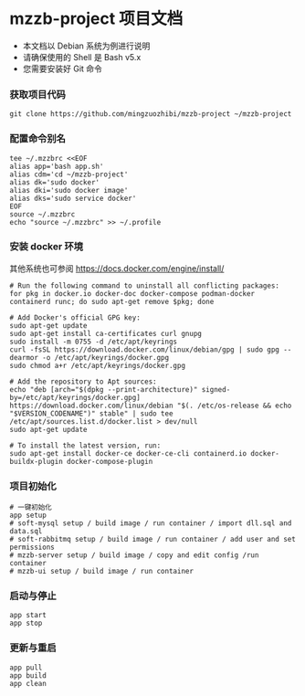 # mzzb-project 项目文档

- 本文档以 Debian 系统为例进行说明
- 请确保使用的 Shell 是 Bash v5.x
- 您需要安装好 Git 命令

### 获取项目代码

```shell
git clone https://github.com/mingzuozhibi/mzzb-project ~/mzzb-project
```

### 配置命令别名

```shell
tee ~/.mzzbrc <<EOF
alias app='bash app.sh'
alias cdm='cd ~/mzzb-project'
alias dk='sudo docker'
alias dki='sudo docker image'
alias dks='sudo service docker'
EOF
source ~/.mzzbrc
echo "source ~/.mzzbrc" >> ~/.profile
```

### 安装 docker 环境

其他系统也可参阅 https://docs.docker.com/engine/install/

```shell
# Run the following command to uninstall all conflicting packages:
for pkg in docker.io docker-doc docker-compose podman-docker containerd runc; do sudo apt-get remove $pkg; done

# Add Docker's official GPG key:
sudo apt-get update
sudo apt-get install ca-certificates curl gnupg
sudo install -m 0755 -d /etc/apt/keyrings
curl -fsSL https://download.docker.com/linux/debian/gpg | sudo gpg --dearmor -o /etc/apt/keyrings/docker.gpg
sudo chmod a+r /etc/apt/keyrings/docker.gpg

# Add the repository to Apt sources:
echo "deb [arch="$(dpkg --print-architecture)" signed-by=/etc/apt/keyrings/docker.gpg] https://download.docker.com/linux/debian "$(. /etc/os-release && echo "$VERSION_CODENAME")" stable" | sudo tee /etc/apt/sources.list.d/docker.list > dev/null
sudo apt-get update

# To install the latest version, run:
sudo apt-get install docker-ce docker-ce-cli containerd.io docker-buildx-plugin docker-compose-plugin
```

### 项目初始化

```shell
# 一键初始化
app setup
# soft-mysql setup / build image / run container / import dll.sql and data.sql
# soft-rabbitmq setup / build image / run container / add user and set permissions
# mzzb-server setup / build image / copy and edit config /run container
# mzzb-ui setup / build image / run container
```

### 启动与停止

```shell
app start
app stop
```

### 更新与重启

```shell
app pull
app build
app clean
```
